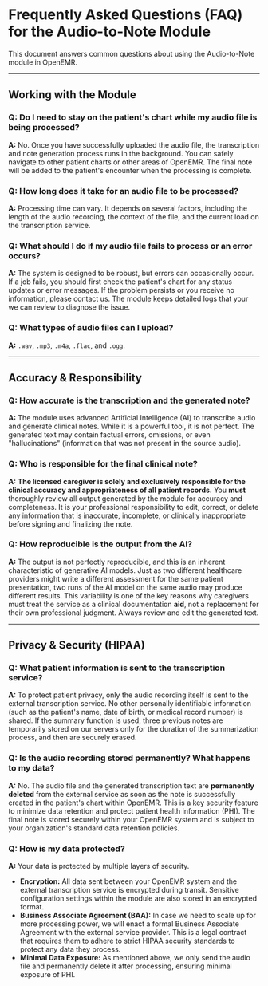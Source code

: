 # Frequently Asked Questions (FAQ) for the Audio-to-Note Module

This document answers common questions about using the Audio-to-Note module in OpenEMR.

---

## Working with the Module

### Q: Do I need to stay on the patient's chart while my audio file is being processed?

**A:** No. Once you have successfully uploaded the audio file, the transcription and note generation process runs in the background. You can safely navigate to other patient charts or other areas of OpenEMR. The final note will be added to the patient's encounter when the processing is complete.

### Q: How long does it take for an audio file to be processed?

**A:** Processing time can vary. It depends on several factors, including the length of the audio recording, the context of the file, and the current load on the transcription service.

### Q: What should I do if my audio file fails to process or an error occurs?

**A:** The system is designed to be robust, but errors can occasionally occur. If a job fails, you should first check the patient's chart for any status updates or error messages. If the problem persists or you receive no information, please contact us. The module keeps detailed logs that your we can review to diagnose the issue.

### Q: What types of audio files can I upload?

**A:**  `.wav`, `.mp3`, `.m4a`, `.flac`, and `.ogg`.

---

## Accuracy & Responsibility

### Q: How accurate is the transcription and the generated note?

**A:** The module uses advanced Artificial Intelligence (AI) to transcribe audio and generate clinical notes. While it is a powerful tool, it is not perfect. The generated text may contain factual errors, omissions, or even "hallucinations" (information that was not present in the source audio).

### Q: Who is responsible for the final clinical note?

**A:** **The licensed caregiver is solely and exclusively responsible for the clinical accuracy and appropriateness of all patient records.** You **must** thoroughly review all output generated by the module for accuracy and completeness. It is your professional responsibility to edit, correct, or delete any information that is inaccurate, incomplete, or clinically inappropriate before signing and finalizing the note.

### Q: How reproducible is the output from the AI?

**A:** The output is not perfectly reproducible, and this is an inherent characteristic of generative AI models. Just as two different healthcare providers might write a different assessment for the same patient presentation, two runs of the AI model on the same audio may produce different results. This variability is one of the key reasons why caregivers must treat the service as a clinical documentation **aid**, not a replacement for their own professional judgment. Always review and edit the generated text.

---

## Privacy & Security (HIPAA)

### Q: What patient information is sent to the transcription service?

**A:** To protect patient privacy, only the audio recording itself is sent to the external transcription service. No other personally identifiable information (such as the patient's name, date of birth, or medical record number) is shared. If the summary function is used, three previous notes are temporarily stored on our servers only for the duration of the summarization process, and then are securely erased.

### Q: Is the audio recording stored permanently? What happens to my data?

**A:** No. The audio file and the generated transcription text are **permanently deleted** from the external service as soon as the note is successfully created in the patient's chart within OpenEMR. This is a key security feature to minimize data retention and protect patient health information (PHI). The final note is stored securely within your OpenEMR system and is subject to your organization's standard data retention policies.

### Q: How is my data protected?

**A:** Your data is protected by multiple layers of security.
*   **Encryption:** All data sent between your OpenEMR system and the external transcription service is encrypted during transit. Sensitive configuration settings within the module are also stored in an encrypted format.
*   **Business Associate Agreement (BAA):** In case we need to scale up for more processing power, we will enact a formal Business Associate Agreement with the external service provider. This is a legal contract that requires them to adhere to strict HIPAA security standards to protect any data they process.
*   **Minimal Data Exposure:** As mentioned above, we only send the audio file and permanently delete it after processing, ensuring minimal exposure of PHI.